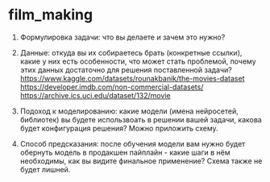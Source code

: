 # film_making
  1. Формулировка задачи: что вы делаете и зачем это нужно?
  
  3. Данные: откуда вы их собираетесь брать (конкретные ссылки), какие у них есть особенности, что может стать проблемой, почему этих данных достаточно для решения поставленной задачи?
     https://www.kaggle.com/datasets/rounakbanik/the-movies-dataset 
     https://developer.imdb.com/non-commercial-datasets/
     https://archive.ics.uci.edu/dataset/132/movie
     
  5. Подоход к моделированию: какие модели (имена нейросетей, библиотек) вы будете использвоать в решении вашей задачи, какова будет конфигурация решения? Можно приложить схему.
  6. Способ предсказания: после обучения модели вам нужно будет обернуть модель в продакшен пайплайн - какие шаги в нём необходимы, как вы видите финальное применение? Схема также не будет лишней.
